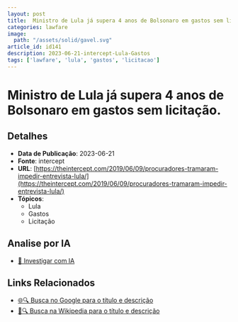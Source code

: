 ```yaml
---
layout: post
title:  Ministro de Lula já supera 4 anos de Bolsonaro em gastos sem licitação.
categories: lawfare
image: 
  path: "/assets/solid/gavel.svg"
article_id: id141
description: 2023-06-21-intercept-Lula-Gastos
tags: ['lawfare', 'lula', 'gastos', 'licitacao']
---
```


# Ministro de Lula já supera 4 anos de Bolsonaro em gastos sem licitação.

## Detalhes
- **Data de Publicação**: 2023-06-21
- **Fonte**: intercept
- **URL**: [https://theintercept.com/2019/06/09/procuradores-tramaram-impedir-entrevista-lula/](https://theintercept.com/2019/06/09/procuradores-tramaram-impedir-entrevista-lula/)
- **Tópicos**:
  - Lula
  - Gastos
  - Licitação

## Analise por IA
- [🤖 Investigar com IA](https://www.perplexity.ai/search?q=%22not%C3%ADcia%20artigo%20Brasil%22%20Ministro%20de%20Lula%20j%C3%A1%20supera%204%20anos%20de%20Bolsonaro%20em%20gastos%20sem%20licita%C3%A7%C3%A3o.%20intercept%202023-06-21)

## Links Relacionados
- [🌐🔍 Busca no Google para o título e descrição](https://www.google.com/search?q=%22not%C3%ADcia%20artigo%20Brasil%22%20Ministro%20de%20Lula%20j%C3%A1%20supera%204%20anos%20de%20Bolsonaro%20em%20gastos%20sem%20licita%C3%A7%C3%A3o.%20intercept%202023-06-21)
- [📖🔍 Busca na Wikipedia para o título e descrição](https://pt.wikipedia.org/w/index.php?search=%22not%C3%ADcia%20artigo%20Brasil%22%20Ministro%20de%20Lula%20j%C3%A1%20supera%204%20anos%20de%20Bolsonaro%20em%20gastos%20sem%20licita%C3%A7%C3%A3o.%20intercept%202023-06-21)

